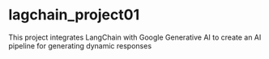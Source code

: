 # lagchain_project01
This project integrates LangChain with Google Generative AI to create an AI pipeline for generating dynamic responses
